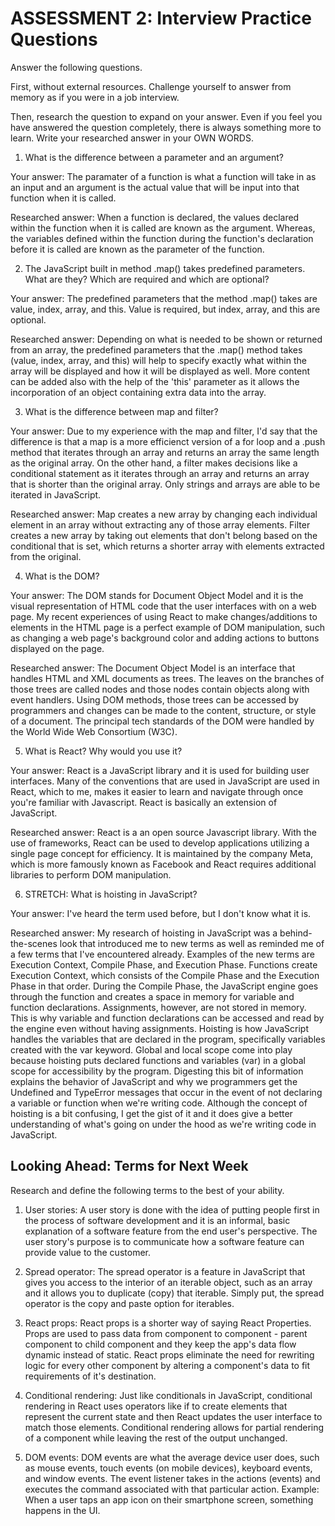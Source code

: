# ASSESSMENT 2: Interview Practice Questions

Answer the following questions.

First, without external resources. Challenge yourself to answer from memory as if you were in a job interview.

Then, research the question to expand on your answer. Even if you feel you have answered the question completely, there is always something more to learn. Write your researched answer in your OWN WORDS.

1. What is the difference between a parameter and an argument?

Your answer:
The paramater of a function is what a function will take in as an input and an argument is the actual value that will be input into that function when it is called.

Researched answer:
When a function is declared, the values declared within the function when it is called are known as the argument. Whereas, the variables defined within the function during the function's declaration before it is called are known as the parameter of the function. 


2. The JavaScript built in method .map() takes predefined parameters. What are they? Which are required and which are optional?

Your answer:
The predefined parameters that the method .map() takes are value, index, array, and this. Value is required, but index, array, and this are optional.

Researched answer:
Depending on what is needed to be shown or returned from an array, the predefined parameters that the .map() method takes (value, index, array, and this) will help to specify exactly what within the array will be displayed and how it will be displayed as well. More content can be added also with the help of the 'this' parameter as it allows the incorporation of an object containing extra data into the array.


3. What is the difference between map and filter?

Your answer:
Due to my experience with the map and filter, I'd say that the difference is that a map is a more efficienct version of a for loop and a .push method that iterates through an array and returns an array the same length as the original array. On the other hand, a filter makes decisions like a conditional statement as it iterates through an array and returns an array that is shorter than the original array. Only strings and arrays are able to be iterated in JavaScript.

Researched answer:
Map creates a new array by changing each individual element in an array without extracting any of those array elements. Filter creates a new array by taking out elements that don't belong based on the conditional that is set, which returns a shorter array with elements extracted from the original.


4. What is the DOM?

Your answer:
The DOM stands for Document Object Model and it is the visual representation of HTML code that the user interfaces with on a web page. My recent experiences of using React to make changes/additions to elements in the HTML page is a perfect example of DOM manipulation, such as changing a web page's background color and adding actions to buttons displayed on the page.

Researched answer:
The Document Object Model is an interface that handles HTML and XML documents as trees. The leaves on the branches of those trees are called nodes and those nodes contain objects along with event handlers. Using DOM methods, those trees can be accessed by programmers and changes can be made to the content, structure, or style of a document. The principal tech standards of the DOM were handled by the World Wide Web Consortium (W3C).


5. What is React? Why would you use it?

Your answer:
React is a JavaScript library and it is used for building user interfaces. Many of the conventions that are used in JavaScript are used in React, which to me, makes it easier to learn and navigate through once you're familiar with Javascript. React is basically an extension of JavaScript.

Researched answer:
React is a an open source Javascript library. With the use of frameworks, React can be used to develop applications utilizing a single page concept for efficiency. It is maintained by the company Meta, which is more famously known as Facebook and React requires additional libraries to perform DOM manipulation.


6. STRETCH: What is hoisting in JavaScript?

Your answer: 
I've heard the term used before, but I don't know what it is.

Researched answer: 
My research of hoisting in JavaScript was a behind-the-scenes look that introduced me to new terms as well as reminded me of a few terms that I've encountered already. Examples of the new terms are Execution Context, Compile Phase, and Execution Phase. Functions create Execution Context, which consists of the Compile Phase and the Execution Phase in that order. During the Compile Phase, the JavaScript engine goes through the function and creates a space in memory for variable and function declarations. Assignments, however, are not stored in memory. This is why variable and function declarations can be accessed and read by the engine even without having assignments. Hoisting is how JavaScript handles the variables that are declared in the program, specifically variables created with the var keyword. Global and local scope come into play because hoisting puts declared functions and variables (var) in a global scope for accessibility by the program. Digesting this bit of information explains the behavior of JavaScript and why we programmers get the Undefined and TypeError messages that occur in the event of not declaring a variable or function when we're writing code. Although the concept of hoisting is a bit confusing, I get the gist of it and it does give a better understanding of what's going on under the hood as we're writing code in JavaScript.


## Looking Ahead: Terms for Next Week

Research and define the following terms to the best of your ability.

1. User stories:
    A user story is done with the idea of putting people first in the process of software development and it is an informal, basic explanation of a software feature from the end user's perspective. The user story's purpose is to communicate how a software feature can provide value to the customer.

2. Spread operator:
    The spread operator is a feature in JavaScript that gives you access to the interior of an iterable object, such as an array and it allows you to duplicate (copy) that iterable. Simply put, the spread operator is the copy and paste option for iterables.

3. React props:
   React props is a shorter way of saying React Properties. Props are used to pass data from component to component - parent component to child component and they keep the app's data flow dynamic instead of static. React props eliminate the need for rewriting logic for every other component by altering a component's data to fit requirements of it's destination.

4. Conditional rendering:
    Just like conditionals in JavaScript, conditional rendering in React uses operators like if to create elements that represent the current state and then React updates the user interface to match those elements. Conditional rendering allows for partial rendering of a component while leaving the rest of the output unchanged.

5. DOM events:
    DOM events are what the average device user does, such as mouse events, touch events (on mobile devices), keyboard events, and window events. The event listener takes in the actions (events) and executes the command associated with that particular action. Example: When a user taps an app icon on their smartphone screen, something happens in the UI.
